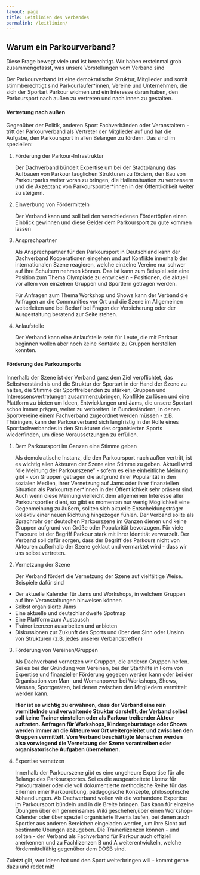 ```yaml
---
layout: page
title: Leitlinien des Verbandes
permalink: /leitlinien/
---
```


## Warum ein Parkourverband?

Diese Frage bewegt viele und ist berechtigt.
Wir haben ersteinmal grob zusammengefasst, was unsere Vorstellungen vom Verband sind

Der Parkourverband ist eine demokratische Struktur, Mitglieder und somit stimmberechtigt sind Parkourläufer\*innen, 
Vereine und Unternehmen, die sich der Sportart Parkour widmen und ein Interesse daran haben, den Parkoursport nach außen zu 
vertreten und nach innen zu gestalten.

#### Vertretung nach außen #### 

Gegenüber der Politik, anderen Sport Fachverbänden oder Veranstaltern - tritt der Parkourverband als Vertreter der Mitglieder auf 
und hat die Aufgabe, den Parkoursport in allen Belangen zu fördern. Das sind im speziellen:

1. Förderung der Parkour-Infrastruktur

    Der Dachverband bündelt Expertise um bei der Stadtplanung das Aufbauen von Parkour tauglichen Strukturen zu fördern, 
    den Bau von Parkourparks weiter voran zu bringen, die Hallensituation zu verbessern und die Akzeptanz von Parkoursportler\*innen 
    in der Öffentlichkeit weiter zu steigern.

2. Einwerbung von Fördermitteln

    Der Verband kann und soll bei den verschiedenen Fördertöpfen einen Einblick gewinnen und diese Gelder dem Parkoursport zu gute kommen lassen

3. Ansprechpartner

    Als Ansprechpartner für den Parkoursport in Deutschland kann der Dachverband Kooperationen eingehen und auf Konflikte innerhalb der internationalen Szene reagieren, welche einzelne Vereine nur schwer auf ihre Schultern nehmen können. Das ist kann zum Beispiel sein eine Position zum Thema Olympiade zu entwickeln - Positionen, die aktuell vor allem von einzelnen Gruppen und Sportlern getragen werden. 

    Für Anfragen zum Thema Workshop und Shows kann der Verband die Anfragen an die Communities vor Ort und die Szene im Allgemeinen weiterleiten und bei Bedarf bei Fragen der Versicherung oder der Ausgestaltung beratend zur Seite stehen.

4. Anlaufstelle

    Der Verband kann eine Anlaufstelle sein für Leute, die mit Parkour beginnen wollen aber noch keine Kontakte zu Gruppen herstellen konnten.

#### Förderung des Parkoursports ####

Innerhalb der Szene ist der Verband ganz dem Ziel verpflichtet, das Selbstverständnis und die Struktur der Sportart in der Hand der Szene zu halten, die Stimme der Sporttreibenden zu stärken, Gruppen und Interessensvertretungen zusammenzubringen, Konflikte zu lösen und eine Plattform zu bieten um Ideen, Entwicklungen und Jams, die unsere Sportart schon immer prägen, weiter zu verbreiten. In Bundesländern, in denen Sportvereine einem Fachverband zugeordnet werden müssen - z.B. Thüringen, kann der Parkourverband sich langfristig in der Rolle eines Sportfachverbandes in den Strukturen des organisierten Sports wiederfinden, um diese Voraussetzungen zu erfüllen.

1. Dem Parkoursport im Ganzen eine Stimme geben

    Als demokratische Instanz, die den Parkoursport nach außen vertritt, ist es wichtig allen Akteuren der Szene eine Stimme zu geben. Aktuell wird “die Meinung der Parkourszene” - sofern es eine einheitliche Meinung gibt - von Gruppen getragen die aufgrund ihrer Popularität in den sozialen Medien, ihrer Vernetzung auf Jams oder ihrer finanziellen Situation als Parkourtrainer*innen in der Öffentlichkeit sehr präsent sind. Auch wenn diese Meinung vielleicht dem allgemeinen Interesse aller Parkoursportler dient, so gibt es momentan nur wenig Möglichkeit eine Gegenmeinung zu äußern, sollten sich aktuelle Entscheidungsträger kollektiv einer neuen Richtung hingezogen fühlen. Der Verband sollte als Sprachrohr der deutschen Parkourszene im Ganzen dienen und keine Gruppen aufgrund von Größe oder Popularität bevorzugen. Für viele Traceure ist der Begriff Parkour stark mit ihrer Identität verwurzelt. Der Verband soll dafür sorgen, dass der Begriff des Parkours nicht von Akteuren außerhalb der Szene geklaut und vermarktet wird - dass wir uns selbst vertreten.

2. Vernetzung der Szene

    Der Verband fördert die Vernetzung der Szene auf vielfältige Weise. Beispiele dafür sind

- Der aktuelle Kalender für Jams und Workshops, in welchem Gruppen auf ihre Veranstaltungen hinweisen können
- Selbst organisierte Jams
- Eine aktuelle und deutschlandweite Spotmap 
- Eine Plattform zum Austausch  
- Trainerlizenzen ausarbeiten und anbieten
- Diskussionen zur Zukunft des Sports und über den Sinn oder Unsinn von Strukturen (z.B. jedes unserer Verbandstreffen)

3. Förderung von Vereinen/Gruppen

    Als Dachverband vernetzen wir Gruppen, die anderen Gruppen helfen. Sei es bei der Gründung von Vereinen, bei der Starthilfe in Form von Expertise und finanzieller Förderung gegeben werden kann oder bei der Organisation von Man- und Womanpower bei Workshops, Shows, Messen, Sportgeräten, bei denen zwischen den Mitgliedern vermittelt werden kann.

    **Hier ist es wichtig zu erwähnen, dass der Verband eine rein vermittelnde und verwaltende Struktur darstellt, der Verband selbst soll keine Trainer einstellen oder als Parkour treibender Akteur auftreten. Anfragen für Workshops, Kindergeburtstage oder Shows werden immer an die Akteure vor Ort weitergeleitet und zwischen den Gruppen vermittelt. Vom Verband beschäftigte Menschen werden also vorwiegend die Vernetzung der Szene vorantreiben oder organisatorische Aufgaben übernehmen.**

4. Expertise vernetzen

    Innerhalb der Parkourszene gibt es eine ungeheure Expertise für alle Belange des Parkoursportes. Sei es die ausgearbeitete Lizenz für Parkourtrainer oder die voll dokumentierte methodische Reihe für das Erlernen einer Parkourübung, pädagogische Konzepte, philosophische Abhandlungen. Als Dachverband wollen wir die vorhandene Expertise im Parkoursport bündeln und in die Breite bringen. Das kann für einzelne Übungen über ein gemeinsames Wiki geschehen,über einen Workshop-Kalender oder über speziell organisierte Events laufen, bei denen auch Sportler aus anderen Bereichen eingeladen werden, um ihre Sicht auf bestimmte Übungen abzugeben. Die Trainerlizenzen können - und sollten - der Verband als Fachverband für Parkour auch offiziell anerkennen und zu Fachlizenzen B und A weiterentwickeln, welche fördermittelfähig gegenüber dem DOSB sind.

Zuletzt gilt, wer Ideen hat und den Sport weiterbringen will - kommt gerne dazu und redet mit!

